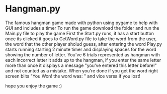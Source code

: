 # Hangman.py
The famous hangman game made with python using pygame to help with GUI and includes a timer 
To run the game download the folder and run the Main.py file to play the game
First the Start.py runs, it has a start button once its clicked it goes to GetWord.py file to take the word from the user, the word that the other player sholud guess, 
after entering the word Play.py starts running starting 2 minute timer and displaying spaces for the word showing the number of letter.
You've 6 trials represented as hangman with each incorrect letter it adds up to the hangman, if you enter the same letter more than once it displays a message 
"you've entered this letter before!" and not counted as a mistake. When you're done if you get the word right screen blits "You Won! the word was: " and vice versa 
if you lost!

hope you enjoy the game :)
